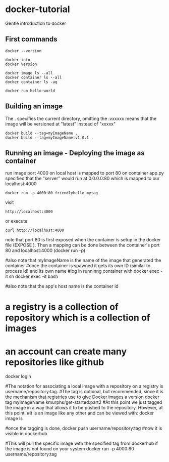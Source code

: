 # docker-tutorial
Gentle introduction to docker


## First commands
```
docker --version

docker info
docker version

docker image ls --all
docker container ls --all
docker container ls -aq

docker run hello-world
```


## Building an image
The . specifies the current directory, omitting the :vxxxxx means that the image will be versioned at "latest" instead of "xxxxx"

```
docker build --tag=myImageName .
docker build --tag=myImageName:v1.0.1 .
```


## Running an image - Deploying the image as container
run image port 4000 on local host is mapped to port 80 on container
app.py specified that the "server" would run at 0.0.0.0:80 which is mapped to our localhost:4000
```
docker run -p 4000:80 friendlyhello_mytag
```
visit
```
http://localhost:4000
```
or execute
```
curl http://localhost:4000
```
note that port 80 is first exposed when the container is setup in the docker file (EXPOSE ).
Then a mapping can be done between the container's port 80 and localhost:4000 (docker run -p)


#also note that myImageName is the name of the image that generated the container
#once the container is spawned it gets its own ID (similar to process id) and its own name
#log in runninng container with
docker exec -it <container-name> sh
docker exec -it <container-name> bash

#also note that the app's host name is the container id


# a registry is a collection of repository which is a collection of images
# an account can create many repositories like github
docker login

#The notation for associating a local image with a repository on a registry is username/repository:tag. 
#The tag is optional, but recommended, since it is the mechanism that registries use to give Docker images a version
docker tag myImageName kmurphs/get-started:part2
#At this point we just tagged the image in a way that allows it to be pushed to the repository. However, at this point,
#it is an image like any other and can be viewed with:
docker image ls 

#once the tagging is done,
docker push username/repository:tag
#now it is visible in dockerhub

#This will pull the specific image with the specified tag from dockerhub if the image is not found on your system
docker run -p 4000:80 username/repository:tag
